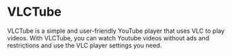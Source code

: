# VLCTube
VLCTube is a simple and user-friendly YouTube player that uses VLC to play videos.
With VLCTube, you can watch Youtube videos without ads and restrictions and use the VLC player settings you need.
